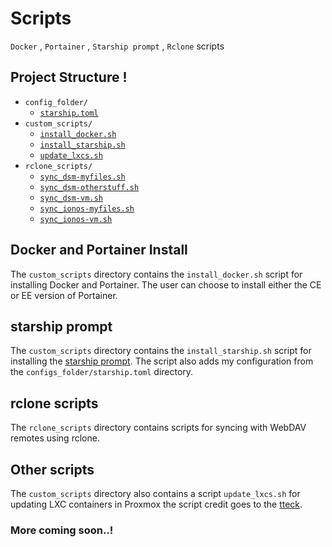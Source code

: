 # Scripts

`Docker` , `Portainer` , `Starship prompt` , `Rclone` scripts

## Project Structure !

- `config_folder/`
  - [`starship.toml`](https://github.com/RKolibri/scripts/blob/main/config_folder/starship.toml)
- `custom_scripts/`
  - [`install_docker.sh`](https://github.com/RKolibri/scripts/blob/main/custom_scripts/install_docker.sh)
  - [`install_starship.sh`](https://github.com/RKolibri/scripts/blob/main/custom_scripts/install_starship.sh)
  - [`update_lxcs.sh`](https://github.com/RKolibri/scripts/blob/main/custom_scripts/update_lxcs.sh)
- `rclone_scripts/`
  - [`sync_dsm-myfiles.sh`](https://github.com/RKolibri/scripts/blob/main/rclone_scripts/sync_dsm-myfiles.sh)
  - [`sync_dsm-otherstuff.sh`](https://github.com/RKolibri/scripts/blob/main/rclone_scripts/sync_dsm-otherstuff.sh)
  - [`sync_dsm-vm.sh`](https://github.com/RKolibri/scripts/blob/main/rclone_scripts/sync_dsm-vm.sh)
  - [`sync_ionos-myfiles.sh`](https://github.com/RKolibri/scripts/blob/main/rclone_scripts/sync_ionos-myfiles.sh)
  - [`sync_ionos-vm.sh`](https://github.com/RKolibri/scripts/blob/main/rclone_scripts/sync_ionos-vm.sh)


## Docker and Portainer Install

The `custom_scripts` directory contains the `install_docker.sh` script for installing Docker and Portainer. The user can choose to install either the CE or EE version of Portainer.

## starship prompt

The `custom_scripts` directory contains the `install_starship.sh` script for installing the [starship prompt](https://starship.rs/). The script also adds my configuration from the `configs_folder/starship.toml` directory.

## rclone scripts

The `rclone_scripts` directory contains scripts for syncing with  WebDAV remotes using rclone.

## Other scripts

The `custom_scripts` directory also contains a script `update_lxcs.sh` for updating LXC containers in Proxmox the script credit goes to the [tteck](https://github.com/tteck/Proxmox).

### More coming soon..!